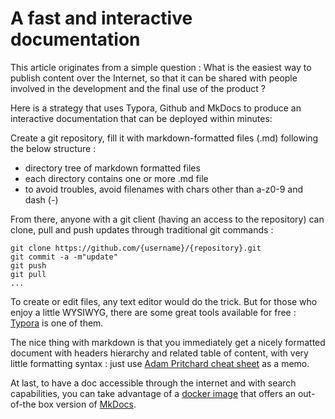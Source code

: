 # A fast and interactive documentation 

This article originates from a simple question : What is the easiest way to publish content over the Internet, so that it can be shared with people involved in the development and the final use of the product ?

Here is a strategy that uses Typora, Github and MkDocs to produce an interactive documentation that can be deployed within minutes:

Create a git repository, fill it with markdown-formatted files (.md) following the below structure : 

- directory tree of markdown formatted files
- each directory contains one or more .md file
- to avoid troubles, avoid filenames with chars other than a-z0-9 and dash (-)



From there, anyone with a git client (having an access to the repository) can clone, pull and push updates through traditional git commands : 
```
git clone https://github.com/{username}/{repository}.git
git commit -a -m"update"
git push
git pull
...
```



To create or edit files, any text editor would do the trick. But for those who enjoy a little WYSIWYG, there are some great tools available for free : [Typora](https://typora.io/) is one of them.

The nice thing with markdown is that you immediately get a nicely formatted document with headers hierarchy and related table of content, with very little formatting syntax : just use [Adam Pritchard cheat sheet](https://github.com/adam-p/markdown-here/wiki/Markdown-Cheatsheet) as a memo.



At last, to have a doc accessible through the internet and with search capabilities, you can take advantage of a [docker image](https://hub.docker.com/r/polinux/mkdocs/) that offers an out-of-the box version of [MkDocs](https://www.mkdocs.org/).

